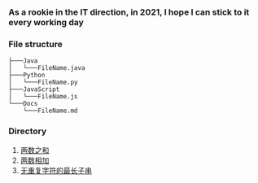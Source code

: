 

### As a rookie in the IT direction, in 2021, I hope I can stick to it every working day

### File structure

```shell
├───Java
│   └───FileName.java
├───Python
│   └───FileName.py
├───JavaScript
│   └───FileName.js
└───Docs
    └───FileName.md
```

### Directory

1. [两数之和](Docs/001-twoSum.md)
2. [两数相加](Docs/002-AddTwoNumbers.md)
3. [无重复字符的最长子串](Docs/003-LongestSubstringWithoutRepeatingCharacters.md)


